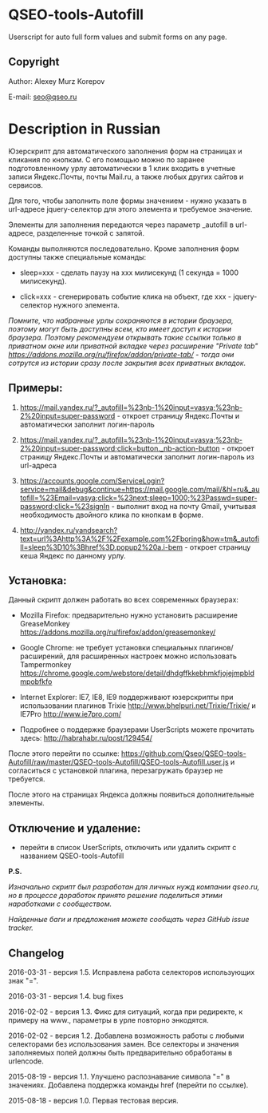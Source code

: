 # QSEO-tools-Autofill

Userscript for auto full form values and submit forms on any page.

Copyright
------------------------

Author: Alexey Murz Korepov

E-mail: seo@qseo.ru

Description in Russian
========================

Юзерскрипт для автоматического заполнения форм на страницах и кликания по кнопкам. С его помощью можно по заранее подготовленному урлу автоматически в 1 клик входить в учетные записи Яндекс.Почты, почты Mail.ru, а также любых других сайтов и сервисов.

Для того, чтобы заполнить поле формы значением - нужно указать в url-адресе jquery-селектор для этого элемента и требуемое значение.

Элементы для заполнения передаются через параметр _autofill в url-адресе, разделенные точкой с запятой. 

Команды выполняются последовательно. Кроме заполнения форм доступны также специальные команды:

- sleep=xxx - сделать паузу на ххх милисекунд (1 секунда = 1000 милисекунд).

- click=xxx - сгенерировать событие клика на объект, где xxx - jquery-селектор нужного элемента.

*Помните, что набранные урлы сохраняются в истории браузера, поэтому могут быть доступны всем, кто имеет доступ к истории браузера. Поэтому рекомендуем открывать такие ссылки только в приватном окне или приватной вкладке через расширение "Private tab" https://addons.mozilla.org/ru/firefox/addon/private-tab/ - тогда они сотрутся из истории сразу после закрытия всех приватных вкладок.*


Примеры: 
------------------------

1. https://mail.yandex.ru/?_autofill=%23nb-1%20input=vasya;%23nb-2%20input=super-password - откроет страницу Яндекс.Почты и автоматически заполнит логин-пароль

2. https://mail.yandex.ru/?_autofill=%23nb-1%20input=vasya;%23nb-2%20input=super-password;click=button._nb-action-button - откроет страницу Яндекс.Почты и автоматически заполнит логин-пароль из url-адреса

3. https://accounts.google.com/ServiceLogin?service=mail&debug&continue=https://mail.google.com/mail/&hl=ru&_autofill=%23Email=vasya;click=%23next;sleep=1000;%23Passwd=super-password;click=%23signIn - выполнит вход на почту Gmail, учитывая необходимость двойного клика по кнопкам в форме.

4. http://yandex.ru/yandsearch?text=url%3Ahttp%3A%2F%2Fexample.com%2Fboring&how=tm&_autofill=sleep%3D10%3Bhref%3D.popup2%20a.i-bem - откроет страницу кеша Яндекс по данному урлу.


Установка:
------------------------

Данный скрипт должен работать во всех современных браузерах:

- Mozilla Firefox: предварительно нужно установить расширение GreaseMonkey https://addons.mozilla.org/ru/firefox/addon/greasemonkey/

- Google Chrome: не требует установки специальных плагинов/расширений, для расширенных настроек можно использовать Tampermonkey https://chrome.google.com/webstore/detail/dhdgffkkebhmkfjojejmpbldmpobfkfo

- Internet Explorer: IE7, IE8, IE9 поддерживают юзерскрипты при использовании плагинов Trixie http://www.bhelpuri.net/Trixie/Trixie/ и IE7Pro http://www.ie7pro.com/

- Подробнее о поддержке браузерами UserScripts можете прочитать здесь: http://habrahabr.ru/post/129454/

После этого перейти по ссылке: https://github.com/Qseo/QSEO-tools-Autofill/raw/master/QSEO-tools-Autofill/QSEO-tools-Autofill.user.js
и согласиться с установкой плагина, перезагружать браузер не требуется.

После этого на страницах Яндекса должны появиться дополнительные элементы.

Отключение и удаление:
------------------------

- перейти в список UserScripts, отключить или удалить скрипт с названием QSEO-tools-Autofill

**P.S.**

*Изначально скрипт был разработан для личных нужд компании qseo.ru, но в процессе доработок принято решение поделиться этими наработками с сообществом.*

*Найденные баги и предложения можете сообщать через GitHub issue tracker.*


Changelog
---------

2016-03-31 - версия 1.5. Исправлена работа селекторов использующих знак "=".

2016-03-31 - версия 1.4. bug fixes

2016-02-02 - версия 1.3. Фикс для ситуаций, когда при редиректе, к примеру на www., параметры в урле повторно энкодятся.

2016-02-02 - версия 1.2. Добавлена возможность работы с любыми селекторами без использования замен. Все селекторы и значения заполняемых полей должны быть предварительно обработаны в urlencode.

2015-08-19 - версия 1.1. Улучшено распознавание символа "=" в значениях. Добавлена поддержка команды href (перейти по ссылке).

2015-08-18 - версия 1.0. Первая тестовая версия.
